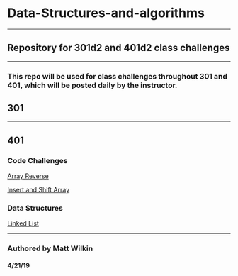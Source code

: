 # Data-Structures-and-algorithms
--------

## Repository for 301d2 and 401d2 class challenges
________

### This repo will be used for class challenges throughout 301 and 401, which will be posted daily by the instructor.

## 301

____

## 401 

### Code Challenges 

[Array Reverse](https://github.com/mwilkin/data-structures-and-algorithms/tree/array_shift/code-challenges/401/arrayReverse)

[Insert and Shift Array](https://github.com/mwilkin/data-structures-and-algorithms/tree/array_shift/code-challenges/401/arrayShift)

### Data Structures

[Linked List](https://github.com/mwilkin/data-structures-and-algorithms/data-structures/linkedList)


_____
### Authored by Matt Wilkin

#### 4/21/19
